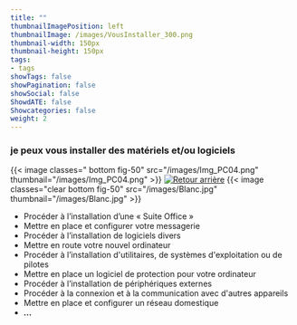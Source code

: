 ```yaml
---
title: ""
thumbnailImagePosition: left
thumbnailImage: /images/VousInstaller_300.png
thumbnail-width: 150px
thumbnail-height: 150px
tags:
- tags
showTags: false
showPagination: false
showSocial: false
ShowdATE: false
Showcategories: false
weight: 2
---
```


### je peux vous installer des matériels et/ou logiciels

<!--more-->

{{< image classes=" bottom fig-50" src="/images/Img_PC04.png" thumbnail="/images/Img_PC04.png"  >}}
[![Retour arrière](/images/logo-retour-arriere_50.png)](../)
{{< image classes="clear bottom fig-50" src="/images/Blanc.jpg" thumbnail="/images/Blanc.jpg"  >}}


- Procéder à l’installation d’une « Suite Office »
- Mettre en place et configurer votre messagerie
- Procéder à l’installation de logiciels divers
- Mettre en route votre nouvel ordinateur
- Procéder à l’installation d'utilitaires, de systèmes d'exploitation ou de pilotes
- Mettre en place un logiciel de protection pour votre ordinateur
- Procéder à l’installation de périphériques externes
- Procéder à la connexion et à la communication avec d'autres appareils
- Mettre en place et configurer un réseau domestique
- ___...___